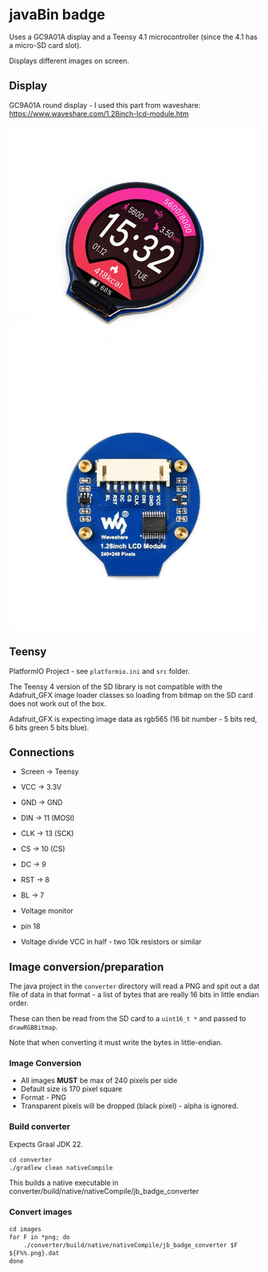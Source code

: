 # javaBin badge

Uses a GC9A01A display and a Teensy 4.1 microcontroller (since the 4.1 has a micro-SD card slot).

Displays different images on screen.

## Display

GC9A01A round display - I used this part from waveshare: https://www.waveshare.com/1.28inch-lcd-module.htm

![Display Front](docs/front.png)
![Display Back](docs/back.png)

## Teensy

PlatformIO Project - see `platformio.ini` and `src` folder.

The Teensy 4 version of the SD library is not compatible with the Adafruit_GFX image loader classes
so loading from bitmap on the SD card does not work out of the box.

Adafruit_GFX is expecting image data as rgb565 (16 bit number - 5 bits red, 6 bits green 5 bits blue).

## Connections

- Screen -> Teensy

- VCC -> 3.3V
- GND -> GND
- DIN -> 11 (MOSI)
- CLK -> 13 (SCK)
- CS -> 10 (CS)
- DC -> 9
- RST -> 8
- BL -> 7

- Voltage monitor

- pin 18
- Voltage divide VCC in half - two 10k resistors or similar

## Image conversion/preparation

The java project in the `converter` directory will read a PNG and spit out a dat file of data in that format - a list of bytes that are really 16 bits in little endian order.

These can then be read from the SD card to a `uint16_t *` and passed to `drawRGBBitmap`.

Note that when converting it must write the bytes in little-endian.

### Image Conversion

- All images **MUST** be max of 240 pixels per side
- Default size is 170 pixel square
- Format - PNG
- Transparent pixels will be dropped (black pixel) - alpha is ignored.

### Build converter

Expects Graal JDK 22.

```shell
cd converter
./gradlew clean nativeCompile
```

This builds a native executable in converter/build/native/nativeCompile/jb_badge_converter

### Convert images

```shell
cd images
for F in *png; do
    ./converter/build/native/nativeCompile/jb_badge_converter $F ${F%%.png}.dat
done
```
